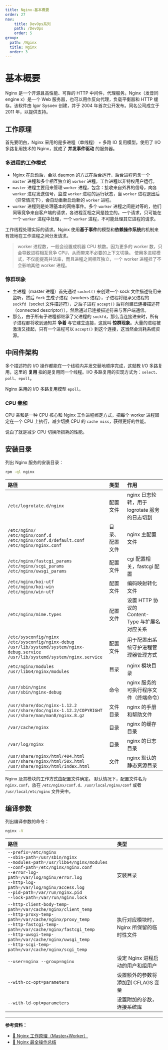 ```yaml
---
title: Nginx-基本概要
order: 27
nav:
    title: DevOps系列
    path: /DevOps
    order: 5
group:
  path: /Nginx
  title: Nginx
  order: 3
---
```



# 基本概要

Nginx 是一个开源且高性能、可靠的 HTTP 中间件，代理服务。Nginx（发音同 engine x）是一个 Web 服务器，也可以用作反向代理，负载平衡器和 HTTP 缓存。该软件由 Igor Sysoev 创建，并于 2004 年首次公开发布。同名公司成立于 2011 年，以提供支持。

## 工作原理

首先要明白，Nginx 采用的是多进程（单线程） + 多路 IO 复用模型。使用了 I/O 多路复用技术的 Nginx，就成了 **并发事件驱动** 的服务器。

### 多进程的工作模式

- Nginx 在启动后，会以 daemon 的方式在后台运行，后台进程包含一个 `master` 进程和多个相互独立的 `worker` 进程。工作进程以非特权用户运行。
- `master` 进程主要用来管理 `worker` 进程，包含：接收来自外界的信号，向各 `worker` 进程发送信号，监控 `worker` 进程的运行状态，当 `worker` 进程退出后（异常情况下），会自动重新启动新的 `worker` 进程。
- `worker` 进程则是处理基本的网络事件。多个 `worker` 进程之间是对等的，他们同等竞争来自客户端的请求，各进程互相之间是独立的。一个请求，只可能在一个 `worker` 进程中处理，一个 `worker` 进程，不可能处理其它进程的请求。

工作线程处理实际的请求。Nginx 使用**基于事件**的模型和**依赖操作系统**的机制来有效地在工作进程之间分发请求。

> worker 进程数，一般会设置成机器 CPU 核数。因为更多的 worker 数，只会导致进程相互竞争 CPU，从而带来不必要的上下文切换。
> 使用多进程模式，不仅能提高并法率，而且进程之间相互独立，一个 worker 进程挂了不会影响其他 worker 进程。

### 惊群现象

- 主进程（master 进程）首先通过 `socket()` 来创建一个 sock 文件描述符用来监听，然后 `fork` 生成子进程（workers 进程），子进程将继承父进程的 `sockfd`（socket 文件描述符），之后子进程 `accept()` 后将创建已连接描述符（connected descriptor）），然后通过已连接描述符来与客户端通信。
- 那么，由于所有子进程都继承了父进程的 `sockfd`，那么当连接进来时，所有子进程都将收到通知并 **争着** 与它建立连接，这就叫 **惊群现象**。大量的进程被激活又挂起，只有一个进程可以 `accept()` 到这个连接，这当然会消耗系统资源。

## 中间件架构

多个描述符的 I/O 操作都能在一个线程内并发交替地顺序完成，这就教 I/O 多路复用，这里的 **复用** 指的是复用同一个线程。I/O 多路复用的实现方式为：`select`、`poll`、`epoll`。

Nginx 采用的 I/O 多路复用模型 `epoll`。

### CPU 亲和

CPU 亲和是一种 CPU 核心和 Nginx 工作进程绑定方式，把每个 worker 进程固定在一个 CPU 上执行，减少切换 CPU 的 `cache miss`，获得更好的性能。

说白了就是减少 CPU 切换所损耗的性能。

## 安装目录

列出 Nginx 服务的安装目录：

```bash
rpm -ql nginx
```

| 路径                                                                                                                                                  | 类型           | 作用                                           |
| :---------------------------------------------------------------------------------------------------------------------------------------------------- | :------------- | :--------------------------------------------- |
| `/etc/logrotate.d/nginx`                                                                                                                              | 配置文件       | nginx 日志轮转，用于 logrotate 服务的日志切割  |
| `/etc/nginx/`<br/>`/etc/nginx/conf.d`<br/>`/etc/nginx/conf.d/default.conf`<br/>`/etc/nginx/nginx.conf`                                                | 目录、配置文件 | nginx 主配置文件                               |
| `/etc/nginx/fastcgi_params`<br/>`/etc/nginx/scgi_params`<br/>`/etc/nginx/uwsgi_params`                                                                | 配置文件       | cgi 配置相关，fastcgi 配置                     |
| `/etc/nginx/koi-utf`<br/>`/etc/nginx/koi-win`<br/>`/etc/nginx/win-utf`                                                                                | 配置文件       | 编码映射转化文件                               |
| `/etc/nginx/mime.types`                                                                                                                               | 配置文件       | 设置 HTTP 协议的 Content-Type 与扩展名对应关系 |
| `/etc/sysconfig/nginx`<br/>`/etc/sysconfig/nginx-debug`<br/>`/usr/lib/systemd/system/nginx-debug.service`<br/>`/usr/lib/systemd/system/nginx.service` | 配置文件       | 用于配置出系统守护进程管理器管理方式           |
| `/etc/nginx/modules`<br/>`/usr/lib64/nginx/modules`                                                                                                   | 目录           | nginx 模块目录                                 |
| `/usr/sbin/nginx`<br/>`/usr/sbin/nginx-debug`                                                                                                         | 命令           | nginx 服务的可执行程序文件（终端命令）         |
| `/usr/share/doc/nginx-1.12.2`<br/>`/usr/share/doc/nginx-1.12.2/COPYRIGHT`<br/>`/usr/share/man/man8/nginx.8.gz`                                        | 文件目录       | nginx 的手册和帮助文件                         |
| `/var/cache/nginx`                                                                                                                                    | 目录           | nginx 的缓存目录                               |
| `/var/log/nginx`                                                                                                                                      | 目录           | nginx 的日志目录                               |
| `/usr/share/nginx/html/404.html`<br/>`/usr/share/nginx/html/50x.html`<br/>`/usr/share/nginx/html/index.html`                                          | 文件           | nginx 默认的静态资源目录                       |

Nginx 及其模块的工作方式由配置文件确定。 默认情况下，配置文件名为 `nginx.conf`，放在 `/etc/nginx/conf.d`、`/usr/local/nginx/conf` 或者 `/usr/local/etc/nginx` 文件夹中。

## 编译参数

列出编译参数的命令：

```bash
nginx -V
```

| 路径                                                                                                                                                                                                                                                                                                                         | 类型                                     |
| :--------------------------------------------------------------------------------------------------------------------------------------------------------------------------------------------------------------------------------------------------------------------------------------------------------------------------- | :--------------------------------------- |
| `--prefix=/etc/nginx`<br/>`--sbin-path=/usr/sbin/nginx`<br/>`--modules-path=/usr/lib64/nginx/modules`<br/>`--conf-path=/etc/nginx/nginx.conf`<br/>`--error-log-path=/var/log/nginx/error.log`<br/>`--http-log-path=/var/log/nginx/access.log`<br/>`--pid-path=/var/run/nginx.pid`<br/>`--lock-path=/var/run/nginx.lock`<br/> | 安装目录                                 |
| `--http-client-body-temp-path=/var/cache/nginx/client_temp`<br/>`--http-proxy-temp-path=/var/cache/nginx/proxy_temp`<br/>`--http-fastcgi-temp-path=/var/cache/nginx/fastcgi_temp`<br/>`--http-uwsgi-temp-path=/var/cache/nginx/uwsgi_temp`<br/>`--http-scgi-temp-path=/var/cache/nginx/scgi_temp`                            | 执行对应模块时，Nginx 所保留的临时性文件 |
| `--user=nginx --group=nginx`                                                                                                                                                                                                                                                                                                 | 设定 Nginx 进程启动的用户和组用户        | cgi 配置相关，fastcgi 配置                     |
| `--with-cc-opt=parameters`                                                                                                                                                                                                                                                                                                   | 设置额外的参数将添加到 CFLAGS 变量       | 编码映射转化文件                               |
| `--with-ld-opt=parameters`                                                                                                                                                                                                                                                                                                   | 设置附加的参数，连接系统库               | 设置 HTTP 协议的 Content-Type 与扩展名对应关系 |

---

**参考资料：**

- [📝 Nginx 工作原理（Master+Worker）](https://www.cnblogs.com/yblackd/p/12194143.html)
- [📝 Nginx 最全操作总结](https://mp.weixin.qq.com/s/ZaKUtj7NgRSI72m5S4quDg)
